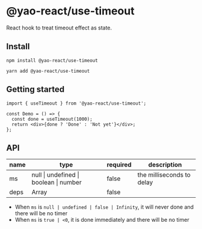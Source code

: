 # @yao-react/use-timeout

React hook to treat timeout effect as state.

## Install

```
npm install @yao-react/use-timeout
```

```
yarn add @yao-react/use-timeout
```

## Getting started

```tsx
import { useTimeout } from '@yao-react/use-timeout';

const Demo = () => {
  const done = useTimeout(1000);
  return <div>{done ? 'Done' : 'Not yet'}</div>;
};
```

## API

| name | type                                   | required | description               |
| ---- | -------------------------------------- | -------- | ------------------------- |
| ms   | null \| undefined \| boolean \| number | false    | the milliseconds to delay |
| deps | Array<any>                             | false    |                           |

- When `ms` is `null | undefined | false | Infinity`, it will never done and there will be no timer
- When `ms` is `true | <0`, it is done immediately and there will be no timer
